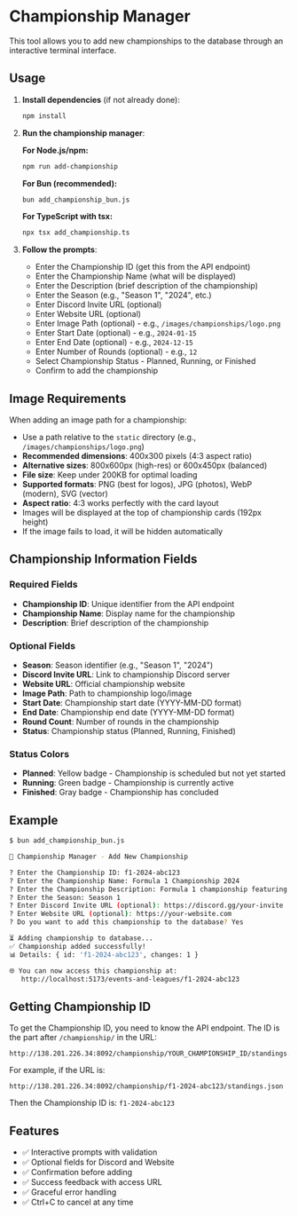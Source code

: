 # Championship Manager

This tool allows you to add new championships to the database through an interactive terminal interface.

## Usage

1. **Install dependencies** (if not already done):
   ```bash
   npm install
   ```

2. **Run the championship manager**:

   **For Node.js/npm:**
   ```bash
   npm run add-championship
   ```
   
   **For Bun (recommended):**
   ```bash
   bun add_championship_bun.js
   ```
   
   **For TypeScript with tsx:**
   ```bash
   npx tsx add_championship.ts
   ```

3. **Follow the prompts**:
   - Enter the Championship ID (get this from the API endpoint)
   - Enter the Championship Name (what will be displayed)
   - Enter the Description (brief description of the championship)
   - Enter the Season (e.g., "Season 1", "2024", etc.)
   - Enter Discord Invite URL (optional)
   - Enter Website URL (optional)
   - Enter Image Path (optional) - e.g., `/images/championships/logo.png`
   - Enter Start Date (optional) - e.g., `2024-01-15`
   - Enter End Date (optional) - e.g., `2024-12-15`
   - Enter Number of Rounds (optional) - e.g., `12`
   - Select Championship Status - Planned, Running, or Finished
   - Confirm to add the championship

## Image Requirements

When adding an image path for a championship:
- Use a path relative to the `static` directory (e.g., `/images/championships/logo.png`)
- **Recommended dimensions**: 400x300 pixels (4:3 aspect ratio)
- **Alternative sizes**: 800x600px (high-res) or 600x450px (balanced)
- **File size**: Keep under 200KB for optimal loading
- **Supported formats**: PNG (best for logos), JPG (photos), WebP (modern), SVG (vector)
- **Aspect ratio**: 4:3 works perfectly with the card layout
- Images will be displayed at the top of championship cards (192px height)
- If the image fails to load, it will be hidden automatically

## Championship Information Fields

### Required Fields
- **Championship ID**: Unique identifier from the API endpoint
- **Championship Name**: Display name for the championship
- **Description**: Brief description of the championship

### Optional Fields
- **Season**: Season identifier (e.g., "Season 1", "2024")
- **Discord Invite URL**: Link to championship Discord server
- **Website URL**: Official championship website
- **Image Path**: Path to championship logo/image
- **Start Date**: Championship start date (YYYY-MM-DD format)
- **End Date**: Championship end date (YYYY-MM-DD format)
- **Round Count**: Number of rounds in the championship
- **Status**: Championship status (Planned, Running, Finished)

### Status Colors
- **Planned**: Yellow badge - Championship is scheduled but not yet started
- **Running**: Green badge - Championship is currently active
- **Finished**: Gray badge - Championship has concluded

## Example

```bash
$ bun add_championship_bun.js

🏁 Championship Manager - Add New Championship

? Enter the Championship ID: f1-2024-abc123
? Enter the Championship Name: Formula 1 Championship 2024
? Enter the Championship Description: Formula 1 championship featuring modern F1 cars
? Enter the Season: Season 1
? Enter Discord Invite URL (optional): https://discord.gg/your-invite
? Enter Website URL (optional): https://your-website.com
? Do you want to add this championship to the database? Yes

⏳ Adding championship to database...
✅ Championship added successfully!
📊 Details: { id: 'f1-2024-abc123', changes: 1 }

🌐 You can now access this championship at:
   http://localhost:5173/events-and-leagues/f1-2024-abc123
```

## Getting Championship ID

To get the Championship ID, you need to know the API endpoint. The ID is the part after `/championship/` in the URL:

```
http://138.201.226.34:8092/championship/YOUR_CHAMPIONSHIP_ID/standings.json
```

For example, if the URL is:
```
http://138.201.226.34:8092/championship/f1-2024-abc123/standings.json
```

Then the Championship ID is: `f1-2024-abc123`

## Features

- ✅ Interactive prompts with validation
- ✅ Optional fields for Discord and Website
- ✅ Confirmation before adding
- ✅ Success feedback with access URL
- ✅ Graceful error handling
- ✅ Ctrl+C to cancel at any time
